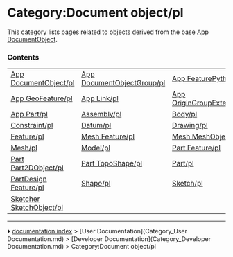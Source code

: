 # Category:Document object/pl
This category lists pages related to objects derived from the base [App DocumentObject](App_DocumentObject.md).

### Contents

|     |     |     |
| --- | --- | --- |
| [App DocumentObject/pl](App_DocumentObject/pl.md) | [App DocumentObjectGroup/pl](App_DocumentObjectGroup/pl.md) | [App FeaturePython/pl](App_FeaturePython/pl.md) |
| [App GeoFeature/pl](App_GeoFeature/pl.md) | [App Link/pl](App_Link/pl.md) | [App OriginGroupExtension/pl](App_OriginGroupExtension/pl.md) |
| [App Part/pl](App_Part/pl.md) | [Assembly/pl](Assembly/pl.md) | [Body/pl](Body/pl.md) |
| [Constraint/pl](Constraint/pl.md) | [Datum/pl](Datum/pl.md) | [Drawing/pl](Drawing/pl.md) |
| [Feature/pl](Feature/pl.md) | [Mesh Feature/pl](Mesh_Feature/pl.md) | [Mesh MeshObject/pl](Mesh_MeshObject/pl.md) |
| [Mesh/pl](Mesh/pl.md) | [Model/pl](Model/pl.md) | [Part Feature/pl](Part_Feature/pl.md) |
| [Part Part2DObject/pl](Part_Part2DObject/pl.md) | [Part TopoShape/pl](Part_TopoShape/pl.md) | [Part/pl](Part/pl.md) |
| [PartDesign Feature/pl](PartDesign_Feature/pl.md) | [Shape/pl](Shape/pl.md) | [Sketch/pl](Sketch/pl.md) |
| [Sketcher SketchObject/pl](Sketcher_SketchObject/pl.md) |



---
⏵ [documentation index](../README.md) > [User Documentation](Category_User Documentation.md) > [Developer Documentation](Category_Developer Documentation.md) > Category:Document object/pl
